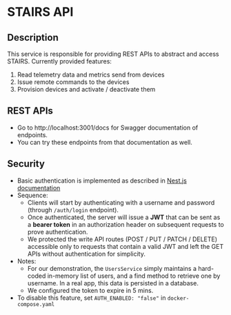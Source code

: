 # STAIRS API
## Description
This service is responsible for providing REST APIs to abstract and access STAIRS. Currently provided features:
1. Read telemetry data and metrics send from devices
2. Issue remote commands to the devices
3. Provision devices and activate / deactivate them
## REST APIs
* Go to http://localhost:3001/docs for Swagger documentation of endpoints.
* You can try these endpoints from that documentation as well.
## Security
* Basic authentication is implemented as described in [Nest.js documentation](https://docs.nestjs.com/security/authentication)
* Sequence:
    * Clients will start by authenticating with a username and password (through `/auth/login` endpoint).
    * Once authenticated, the server will issue a **JWT** that can be sent as a **bearer token** in an authorization header on subsequent requests to prove authentication.
    * We protected the write API routes (POST / PUT / PATCH / DELETE) accessible only to requests that contain a valid JWT and left the GET APIs without authentication for simplicity.
* Notes:
    * For our demonstration, the `UsersService` simply maintains a hard-coded in-memory list of users, and a find method to retrieve one by username. In a real app, this data is persisted in a database.
    * We configured the token to expire in 5 mins.
* To disable this feature, set `AUTH_ENABLED: "false"` in `docker-compose.yaml`